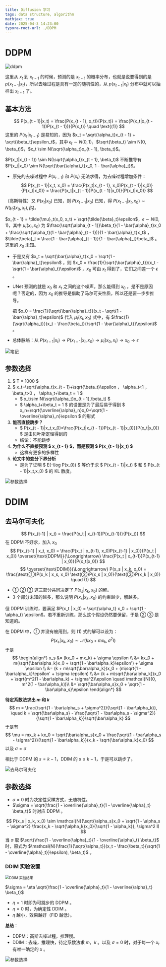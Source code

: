 ```yaml
---
title: Diffusion 学习
tags: data structure, algorithm
mathjax: true
date: 2025-04-3 14:23:00
typora-root-url: ./DDPM
---
```


# DDPM

![ddpm](image-20250403144618848.png)

这里从 $x_t$ 到 $x_{t-1}$ 的时候，预测的是 $x_{t-1}$ 的概率分布，也就是说要得到的是 $p(x_{t-1}|x_t)$，所以去噪过程是具有一定的随机性的，从 $p(x_{t-1}|x_t)$ 分布中就可以抽样出 $x_{t-1}$ 了。

## 基本方法


$$
P(x_{t - 1}|x_t) = \frac{P(x_{t - 1}, x_t)}{P(x_t)} = \frac{P(x_t|x_{t - 1})P(x_{t - 1})}{P(x_t)} \quad \text{(1)}
$$
这里的 $P(x_t|x_{t - 1})$ 是易知的，因为 $x_t = \sqrt{\alpha_t}x_{t - 1} + \sqrt{\beta_t}\epsilon_t$，其中 $\epsilon_t \sim N(0, 1)$，$\sqrt{\beta_t} \sim N(0, \beta_t)$，$x_t \sim N(\sqrt{\alpha_t}x_{t - 1}, \beta_t)$。

$P(x_t|x_{t - 1}) \sim N(\sqrt{\alpha_t}x_{t - 1}, \beta_t)$ 不断推导有 $P(x_t|x_0) \sim N(\sqrt{\bar{\alpha}_t}x_0, 1 - \bar{\alpha}_t)$。



- 原先的去噪过程中 $P(x_{t - 1})$ 和 $P(x_t)$ 无法求得，为去噪过程增加条件：
  $$
  P(x_{t - 1}|x_t, x_0) = \frac{P(x_t|x_{t - 1}, x_0)P(x_{t - 1}|x_0)}{P(x_t|x_0)} = \frac{P(x_t|x_{t - 1})P(x_{t - 1}|x_0)}{P(x_t|x_0)}
  $$
  

（高斯特性）又 $P(x_t|x_0)$ 已知，则 $P(x_{t - 1}|x_0)$ 已知，得 $P(x_{t - 1}|x_t, x_0) \sim N(\tilde{\mu}_t(x_0, x_t), \tilde{\beta}_t)$。

$x_{t - 1} = \tilde{\mu}_t(x_0, x_t) + \sqrt{\tilde{\beta}_t}\epsilon$，$\epsilon \sim N(0, 1)$，其中 $\tilde{\mu}_t(x_t, x_0)$ 为 $\frac{\sqrt{\alpha_{t - 1}}\beta_t}{1 - \bar{\alpha}_t}x_0 + \frac{\sqrt{\alpha_t}(1 - \bar{\alpha}_{t - 1})}{1 - \bar{\alpha}_t}x_t$  ，$\tilde{\beta}_t = \frac{1 - \bar{\alpha}_{t - 1}}{1 - \bar{\alpha}_t}\beta_t$ 。这里的 $x_0$ 未知。

- 于是又有 $x_t = \sqrt{\bar{\alpha}_t}x_0 + \sqrt{1 - \bar{\alpha}_t}\epsilon$ ，则 $x_0 = \frac{1}{\sqrt{\bar{\alpha}_t}}(x_t - \sqrt{1 - \bar{\alpha}_t}\epsilon)$ ，$x_0$ 可由 $x_t$ 得到了，它们之间差一个 $\epsilon$ 。

- UNet 预测的就是 $x_0$ 和 $x_t$ 之间的这个噪声。那么能得到 $x_0$ ，是不是原因呢？否定的，因为 $x_0$ 的推导是借助了马尔可夫性质，所以还是要一步步推导。

  把 $x_0 = \frac{1}{\sqrt{\bar{\alpha}_t}}(x_t - \sqrt{1 - \bar{\alpha}_t}\epsilon)$ 代入 $\tilde{\mu}_t(x_t, x_0)$ 式中，有 $\frac{1}{\sqrt{\alpha_t}}(x_t - \frac{\beta_t}{\sqrt{1 - \bar{\alpha}_t}}\epsilon)$ 。

- 总体脉络：从 $P(x_{t - 1}|x_t) \to P(x_{t - 1}|x_t, x_0) \to \tilde{\mu}_t(x_0, x_t) \to x_0 \to \epsilon$



![笔记](53dfabcb9844f43a33026fe042dff8c.jpg)



## 参数选择

1. $ T = 1000 $
2. $ x_t=\sqrt{\alpha_t}x_{t - 1}+\sqrt{\beta_t}\epsilon $，$ \alpha_t<1 $，$ \beta_t>0 $，$ \alpha_t+\beta_t = 1 $
   - $ x_t\sim N(\sqrt{\alpha_t}x_{t - 1},\beta_t) $
   - $ \alpha_t+\beta_t = 1 $ 的设置是为了最后易于得到 $ x_n=\sqrt{\overline{\alpha}_n}x_0+\sqrt{1 - \overline{\alpha}_n}\epsilon $ 的形式
3. **能否直接跳步？**
   - $ P(x_{t - 1}|x_t,x_0)=\frac{P(x_t|x_{t - 1})P(x_{t - 1}|x_0)}{P(x_t|x_0)} $ 是由贝叶斯定理得到的
   - 结论：不能跳步
4. **为什么不直接预测 $ x_{t - 1} $，而是预测 $ P(x_{t - 1}|x_t) $**
   - 这样有更多的多样性
5. **论文中的变分下界分析**
   - 是为了证明 $ E(-\log P(x_0)) $ 等价于求 $ P(x_{t - 1}|x_t) $ 和 $ P(x_{t - 1}|x_t,x_0) $ 的 KL 散度。



![参数选择](34ff3b1a482f1445724b9f1683bbd71.jpg)



# DDIM

## 去马尔可夫化

$$
P(x_{t-1} | x_t) = \frac{P(x_t | x_{t-1})P(x_{t-1})}{P(x_t)}
$$
在 DDPM 不好求，加入 $x_0$
$$
P(x_{t-1} | x_t, x_0) = \frac{P(x_t | x_{t-1}, x_0)P(x_{t-1} | x_0)}{P(x_t | x_0)} \overset{\text{DDPM}}{\Longrightarrow} \frac{P(x_t | x_{t-1})P(x_{t-1} | x_0)}{P(x_t|x_0)}
$$
$$
\overset{\text{DDIM}}{\Longrightarrow} P(x_s | x_k, x_0) = \frac{\text{①}P(x_k | x_s, x_0) \text{②}P(x_s | x_0)}{\text{③}P(x_k | x_0)} \quad (1)
$$

- ① ② ③ 这三部分共同决定了 $P(x_s | x_k, x_0)$ 的解。
- 3 个部分未知的越多，那么说明 $P(x_s | x_k, x_0)$ 的约束越少，解越多。

但 DDPM 训练时，要满足 $P(x_t | x_0) = \sqrt{\alpha_t} x_0 + \sqrt{1 - \alpha_t} \epsilon$。若不重新训练，那么这个假设仍然要保留，于是 ② ③ 是知道的。

在 DDPM 中，① 并没有被用到，则 (1) 式的解可以设为：
$$
P(x_s | x_k, x_0) \sim \mathcal{N}(kx_0 + mx_k, \sigma^2 I)
$$
于是
$$
\begin{align*}
x_s &= (kx_0 + mx_k) + \sigma \epsilon \\
&= kx_0 + m(\sqrt{\bar\alpha_k}x_0 + \sqrt{1 - \bar\alpha_k}\epsilon') + \sigma \epsilon \\
&= (k + m\sqrt{\bar\alpha_k})x_0 + (m\sqrt{1 - \bar\alpha_k}\epsilon' + \sigma \epsilon) \\
&= (k + m\sqrt{\bar\alpha_k})x_0 + \sqrt{m^2(1 - \bar\alpha_k) + \sigma^2}\epsilon \quad \mathcal{N}(0, m^2(1 - \bar\alpha_k))\\
&= \sqrt{\bar\alpha_s}x_0 + \sqrt{1 - \bar\alpha_s}\epsilon
\end{align*}
$$

**待定系数法求出 $m$ 和 $k$**
$$
m = \frac{\sqrt{1 - \bar\alpha_s + \sigma^2}}{\sqrt{1 - \bar\alpha_k}}, \quad k = \sqrt{\bar\alpha_s} - \frac{\sqrt{1 - \bar\alpha_s - \sigma^2}}{\sqrt{1 - \bar\alpha_k}}\sqrt{\bar\alpha_k}
$$
于是有
$$
\mu = mx_k + kx_0 = \sqrt{\bar\alpha_s}x_0 + \frac{\sqrt{1 - \bar\alpha_s - \sigma^2}}{\sqrt{1 - \bar\alpha_k}}(x_k - \sqrt{\bar\alpha_k}x_0)
$$
以及 $\sigma = \sigma$

相比于 DDPM 的 $s = k - 1$，DDIM 的 $s \leq k - 1$，于是可以跳步了。 



![去马尔可夫化](9ec363832d7635f22955f09c2c27248.jpg)



## 参数选择

- $\sigma = 0$ 时为决定性采样方式，无随机性。
- $\sigma = \sqrt{\frac{1 - \overline{\alpha}_t}{1 - \overline{\alpha}_t} \beta_t}$ 时对应 DDPM 。

$$
P(x_s | x_k, x_0) \sim \mathcal{N}(\sqrt{\alpha_s}x_0 + \sqrt{1 - \alpha_s - \sigma^2} \frac{x_k - \sqrt{\alpha_k}x_0}{\sqrt{1 - \alpha_k}}, \sigma^2 I)
$$
当 $\sigma$ 取 $\sqrt{\frac{1 - \overline{\alpha}_t}{1 - \overline{\alpha}_t} \beta_t}$ 时，原式为 $\mathcal{N}(\frac{1}{\sqrt{\alpha_t}}(x_t - \frac{\beta_t}{\sqrt{1 - \overline{\alpha}_t}}\epsilon), \beta_t)$ 。

### **DDIM 实验设置**

<img src="image-20250403231724755.png" alt="DDIM 实验结果" style="zoom:80%;" />

$\sigma = \eta \sqrt{\frac{1 - \overline{\alpha}_t}{1 - \overline{\alpha}_t} \beta_t}$

- $\eta = 1$ 时即为可跳步的 DDPM 。
- $\eta = 0$ 时，为确定性 DDIM 。
- $\eta$ 越小，效果越好（FID 越低）。

**总结**：
- DDPM：高斯去噪过程，推理慢。
- DDIM：去噪，推理快，待定系数法求 $m$，$k$ 。以及 $\sigma = 0$ 时，对于每一个 $x_t$ 有唯一确定的 $x$ 。 





![参数选择](34ff3b1a482f1445724b9f1683bbd71.jpg)



